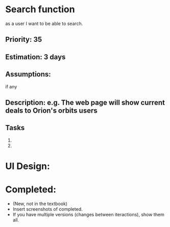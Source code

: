 # Search function
as a user I want to be able to search.

## Priority: 35

## Estimation: 3 days


## Assumptions:
if any

## Description: e.g. The web page will show current deals to Orion's orbits users


## Tasks
1. 
2. 

# UI Design:

# Completed:
* (New, not in the textbook) 
* Insert screenshots of completed. 
* If you have multiple versions (changes between iteractions), show them all.

